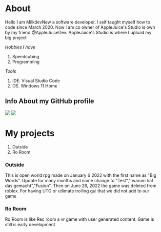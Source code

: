 # About

Hello I am MilkdevNew a software developer. I self taught myself how to code since March 2020. Now I am co owner of AppleJuice's Studio is own by my friend @AppleJuiceDev. AppleJuice's Studio is where I upload my big project

_Hobbies I have_

1.  Speedcubing
2.  Programming

_Tools_

1.  IDE. Visual Studio Code
2.  OS. Windows 11 Home

## Info About my GitHub profile

<p align="left">
  <img src="https://github-readme-stats.vercel.app/api/top-langs/?username=MilkdevNew&theme=tokyonight&hide_border=true&langs_count=6"/>
  <img src="https://github-readme-stats.vercel.app/api?username=MilkdevNew&&show_icons=true&theme=tokyonight&hide_border=true&count_private=true"/>
</p>

# My projects

1. Outside
2. Ro Room

### Outside

This is open world rpg made on January 6 2022 with the first name as "Big Words". Update for many months and name change to "Test","
warum hat das gemacht","Fusion". Then on June 26, 2022 the game was deleted from roblox. For having UTG or utlimate trolling gui that we did not add to our game

### Ro Room

Ro Room is like Rec room a vr game with user generated content. Game is still is early development

